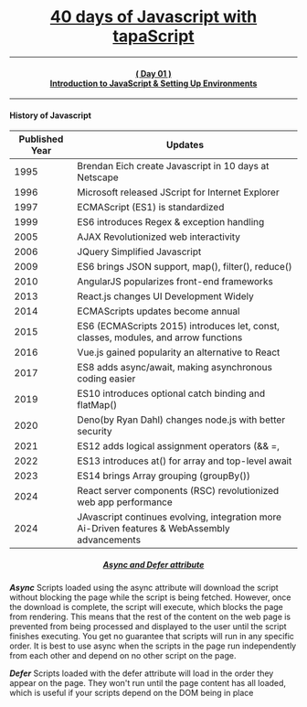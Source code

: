 
<h1 align="center">
<a href="https://youtu.be/t8QXF85YovE?si=zjC42Wpfv3a5hOOZ">40 days of Javascript with tapaScript</a>
</h1>


***
<h4 align="center">
<a href="https://youtu.be/t8QXF85YovE?si=MrfObrdkcZYiwgQ0">( Day 01 )</a>
<br>
<a  href="https://youtu.be/t8QXF85YovE?si=MrfObrdkcZYiwgQ0">Introduction to JavaScript & Setting Up Environments</a>

</h4>

***

#### **History of Javascript**
| Published Year | Updates |
|-----------------|---------------------------------|
|1995 | Brendan Eich create Javascript in 10 days at Netscape |
|1996|Microsoft released JScript for Internet Explorer|
|1997|ECMAScript (ES1) is standardized|
|1999|ES6 introduces Regex & exception handling|
|2005|AJAX Revolutionized web interactivity|
|2006|JQuery Simplified Javascript|
|2009|ES6 brings JSON support, map(), filter(), reduce()|
|2010|AngularJS popularizes front-end frameworks|
|2013|React.js changes UI Development Widely|
|2014|ECMAScripts updates become annual|
|2015|ES6 (ECMAScripts 2015) introduces let, const, classes, modules, and arrow functions|
|2016|Vue.js gained popularity an alternative to React|
|2017|ES8 adds async/await, making asynchronous coding easier|
|2019|ES10 introduces optional catch binding and flatMap()|
|2020|Deno(by Ryan Dahl) changes node.js with better security|
|2021|ES12 adds logical assignment operators (&& =, ||=, ??= )|
|2022|ES13 introduces at() for array and top-level await|
|2023|ES14 brings Array grouping (groupBy())|
|2024|React server components (RSC) revolutionized web app performance|
|2024|JAvascript continues evolving, integration more Ai-Driven features & WebAssembly advancements|

<h5 align="center">
<a href="https://developer.mozilla.org/en-US/docs/Web/HTML/Element/script" target="_blank" align="center">Async and Defer attribute</a>
</h5>
 
***Async*** Scripts loaded using the async attribute will download the script without blocking the page while the script is being fetched. However, once the download is complete, the script will execute, which blocks the page from rendering. This means that the rest of the content on the web page is prevented from being processed and displayed to the user until the script finishes executing. You get no guarantee that scripts will run in any specific order. It is best to use async when the scripts in the page run independently from each other and depend on no other script on the page.

***Defer*** Scripts loaded with the defer attribute will load in the order they appear on the page. They won't run until the page content has all loaded, which is useful if your scripts depend on the DOM being in place



